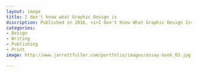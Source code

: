```yaml
---
layout: image
title: I don't know what Graphic Design is
discription: Published in 2016, <i>I Don't Know What Graphic Design Is</i>, is a collection of my essays on design, culture, and technology from the last five years. Ranging from criticism, book reviews, and theoretical texts, this book captures my thinking on design and uncovers the common themes that I've returned to again and again. Printed in black and white, using only Helvetica, the simple layout emphasizes the print-on-demand form while also putting the words first.
categories:
- Design
- Writing
- Publishing
- Print
image: http://www.jarrettfuller.com/portfolio/images/essay-book_03.jpg

---
```


